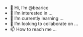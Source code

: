 - 👋 Hi, I’m @bearicc
- 👀 I’m interested in ...
- 🌱 I’m currently learning ...
- 💞️ I’m looking to collaborate on ...
- 📫 How to reach me ...

<!---
bearicc/bearicc is a ✨ special ✨ repository because its `README.md` (this file) appears on your GitHub profile.
You can click the Preview link to take a look at your changes.
--->
